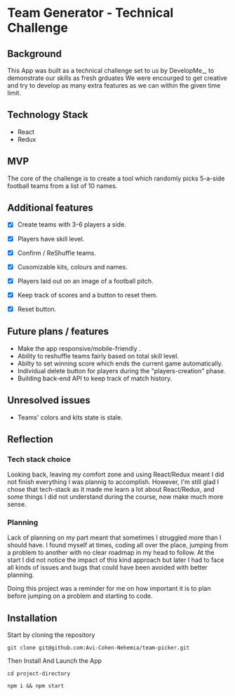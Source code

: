 # Team Generator - Technical Challenge

## Background
This App was built as a technical challenge set to us by DevelopMe_, to demonstrate our skills as fresh grduates
We were encourged to get creative and try to develop as many extra features as we can within the given time limit.

## Technology Stack
- React
- Redux

## MVP
The core of the challenge is to create a tool which randomly picks 5-a-side football teams from a list of 10 names.


## Additional features
- [x] Create teams with 3-6 players a side.
- [x] Players have skill level.
- [x] Confirm / ReShuffle teams.
- [x] Cusomizable kits, colours and names.
- [x] Players laid out on an image of a football pitch.
- [x] Keep track of scores and a button to reset them.
- [x] Reset button.


## Future plans / features
- Make the app responsive/mobile-friendly .
- Ability to reshuffle teams fairly based on total skill level.
- Abilty to set winning score which ends the current game automatically.
- Individual delete button for players during the "players-creation" phase.
- Building back-end API to keep track of match history.


## Unresolved issues
- Teams' colors and kits state is stale.


## Reflection

### Tech stack choice
Looking back, leaving my comfort zone and using React/Redux meant I did not finish everything I was plannig to accomplish. However, I'm still glad I chose that tech-stack as it made me learn a lot about React/Redux, and some things I did not understand during the course, now make much more sense.

### Planning
Lack of planning on my part meant that sometimes I struggled more than I should have. I found myself at times, coding all over the place, jumping from a problem to another with no clear roadmap in my head to follow. At the start I did not notice the impact of this kind approach but later I had to face all kinds of issues and bugs that could have been avoided with better planning.

Doing this project was a reminder for me on how important it is to plan before jumping on a problem and starting to code.


## Installation

Start by cloning the repository
```
git clone git@github.com:Avi-Cohen-Nehemia/team-picker.git
```

Then Install And Launch the App
```
cd project-directory

npm i && npm start
```